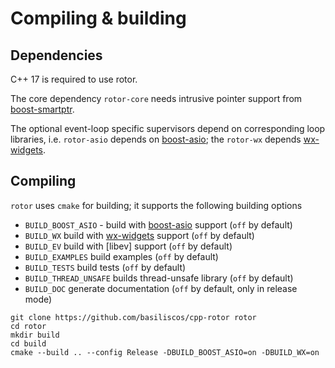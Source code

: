 # Compiling & building

## Dependencies

[boost-smartptr]: https://www.boost.org/doc/libs/release/libs/smart_ptr/ "Boost Smart Pointers"
[boost-asio]: https://www.boost.org/doc/libs/release/libs/asio/ "Boost Asio"
[wx-widgets]: https://www.wxwidgets.org/ "wxWidgets"
[ev]: http://software.schmorp.de/pkg/libev.html

C++ 17 is required to use rotor.

The core dependency `rotor-core` needs intrusive pointer support from [boost-smartptr].

The optional event-loop specific supervisors depend on corresponding loop libraries, i.e.
`rotor-asio` depends on [boost-asio]; the `rotor-wx` depends [wx-widgets].

## Compiling

`rotor` uses `cmake` for building; it supports the following building options

- `BUILD_BOOST_ASIO` - build with [boost-asio] support (`off` by default)
- `BUILD_WX` build with [wx-widgets] support (`off` by default)
- `BUILD_EV` build with [libev] support (`off` by default)
- `BUILD_EXAMPLES` build examples (`off` by default)
- `BUILD_TESTS` build tests (`off` by default)
- `BUILD_THREAD_UNSAFE` builds thread-unsafe library (`off` by default)
- `BUILD_DOC` generate documentation (`off` by default, only in release mode)

~~~
git clone https://github.com/basiliscos/cpp-rotor rotor
cd rotor
mkdir build
cd build
cmake --build .. --config Release -DBUILD_BOOST_ASIO=on -DBUILD_WX=on
~~~

